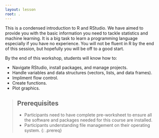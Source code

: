 ```yaml
---
layout: lesson
root: .
---
```


This is a condensed introduction to R and RStudio. We have aimed to provide you with the basic information you need to tackle statistics and machine learning. It is a big task to learn a programming language especially if you have no experience. You will not be fluent in R by the end of this session, but hopefully you will be off to a good start.

By the end of this workshop, students will know how to:

* Navigate RStudio, install packages, and manage projects.
* Handle variables and data structures (vectors, lists, and data frames).
* Impliment flow control.
* Create functions.
* Plot graphics.

> ## Prerequisites
>
> * Participants need to have complete pre-worksheet to ensure all the software and packages needed for this course are installed.
> * Participants understanding file management on their operating system.
{: .prereq}

